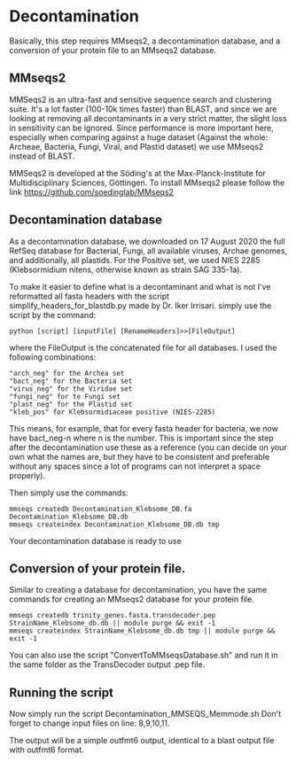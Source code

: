 # Decontamination
Basically, this step requires MMseqs2, a decontamination database, and a conversion of your protein file to an MMseqs2 database.

## MMseqs2
MMSeqs2 is an ultra-fast and sensitive sequence search and clustering suite. It's a lot faster (100-10k times faster) than BLAST, and since we are looking at removing all decontaminants in a very strict matter, the slight loss in sensitivity can be ignored. Since performance is more important here, especially when comparing against a huge dataset (Against the whole: Archeae, Bacteria, Fungi, Viral, and Plastid dataset) we use MMseqs2 instead of BLAST.

MMSeqs2 is developed at the Söding's at the Max-Planck-Institute for Multidisciplinary Sciences, Göttingen.
To install MMseqs2 please follow the link https://github.com/soedinglab/MMseqs2


## Decontamination database
As a decontamination database, we downloaded on 17 August 2020 the full RefSeq database for Bacterial, Fungi, all available viruses, Archae genomes, and additionally, all plastids. For the Positive set, we used NIES 2285 (Klebsormidium nitens, otherwise known as strain SAG 335-1a). 

To make it easier to define what is a decontaminant and what is not I've reformatted all fasta headers with the script simplify_headers_for_blastdb.py made by Dr. Iker Irrisari.
simply use the script by the command:

```
python [script] [inputFile] [RenameHeaders]>>[FileOutput]
```
where the FileOutput is the concatenated file for all databases.
I used the following combinations:
```
"arch_neg" for the Archea set
"bact_neg" for the Bacteria set
"virus_neg" for the Viridae set
"fungi_neg" for te Fungi set
"plast_neg" for the Plastid set
"kleb_pos" for Klebsormidiaceae positive (NIES-2285)
```
This means, for example, that for every fasta header for bacteria, we now have bact_neg-n where n is the number. This is important since the step after the decontamination use these as a reference (you can decide on your own what the names are, but they have to be consistent and preferable without any spaces since a lot of programs can not interpret a space properly).

Then simply use the commands:
```
mmseqs createdb Decontamination_Klebsome_DB.fa Decontamination_Klebsome_DB.db
mmseqs createindex Decontamination_Klebsome_DB.db tmp
```
Your decontamination database is ready to use

## Conversion of your protein file.
Similar to creating a database for decontamination, you have the same commands for creating an MMseqs2 database for your protein file.
```
mmseqs createdb trinity_genes.fasta.transdecoder.pep StrainName_Klebsome_db.db || module purge && exit -1
mmseqs createindex StrainName_Klebsome_db.db tmp || module purge && exit -1
```
You can also use the script "ConvertToMMseqsDatabase.sh" and run it in the same folder as the TransDecoder output .pep file.


## Running the script
Now simply run the script Decontamination_MMSEQS_Memmode.sh
Don't forget to change input files on line: 8,9,10,11.

The output will be a simple outfmt6 output, identical to a blast output file with outfmt6 format.
